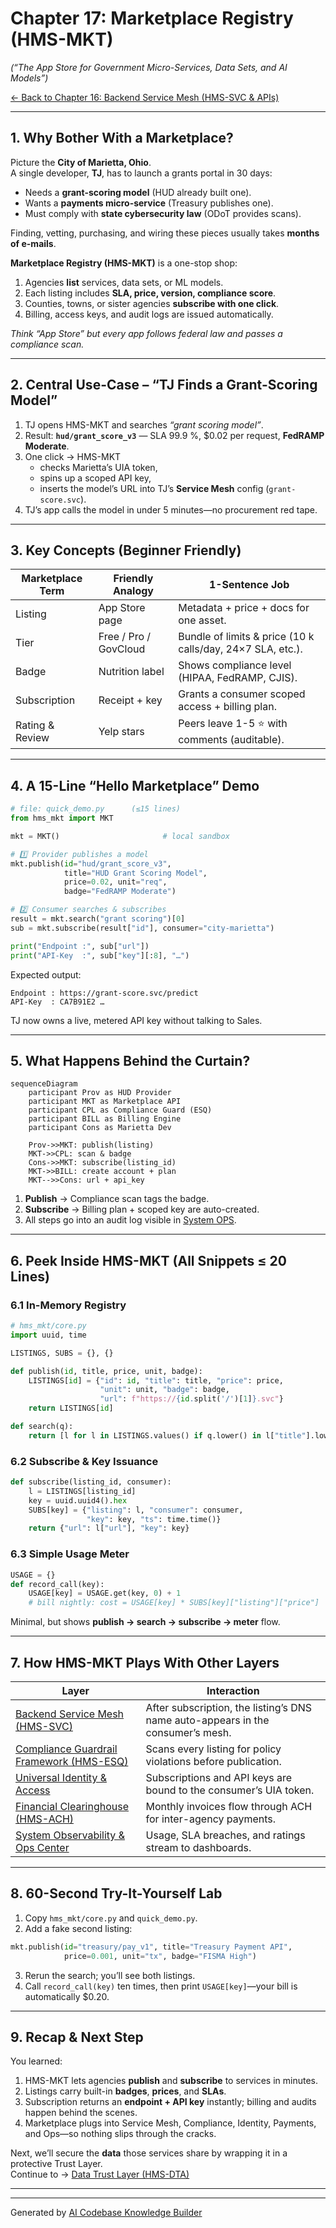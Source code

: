 # Chapter 17: Marketplace Registry (HMS-MKT)
*(“The App Store for Government Micro-Services, Data Sets, and AI Models”)*  

[← Back to Chapter 16: Backend Service Mesh (HMS-SVC & APIs)](16_backend_service_mesh__hms_svc___apis__.md)

---

## 1. Why Bother With a Marketplace?

Picture the **City of Marietta, Ohio**.  
A single developer, **TJ**, has to launch a grants portal in 30 days:

* Needs a **grant-scoring model** (HUD already built one).  
* Wants a **payments micro-service** (Treasury publishes one).  
* Must comply with **state cybersecurity law** (ODoT provides scans).

Finding, vetting, purchasing, and wiring these pieces usually takes **months of e-mails**.

**Marketplace Registry (HMS-MKT)** is a one-stop shop:

1. Agencies **list** services, data sets, or ML models.  
2. Each listing includes **SLA, price, version, compliance score**.  
3. Counties, towns, or sister agencies **subscribe with one click**.  
4. Billing, access keys, and audit logs are issued automatically.

_Think “App Store” but every app follows federal law and passes a compliance scan._

---

## 2. Central Use-Case – “TJ Finds a Grant-Scoring Model”

1. TJ opens HMS-MKT and searches *“grant scoring model”*.  
2. Result: **`hud/grant_score_v3`** — SLA 99.9 %, \$0.02 per request, **FedRAMP Moderate**.  
3. One click → HMS-MKT  
   * checks Marietta’s UIA token,  
   * spins up a scoped API key,  
   * inserts the model’s URL into TJ’s **Service Mesh** config (`grant-score.svc`).  
4. TJ’s app calls the model in under 5 minutes—no procurement red tape.

---

## 3. Key Concepts (Beginner Friendly)

| Marketplace Term | Friendly Analogy | 1-Sentence Job |
|------------------|------------------|----------------|
| Listing          | App Store page   | Metadata + price + docs for one asset. |
| Tier             | Free / Pro / GovCloud | Bundle of limits & price (10 k calls/day, 24×7 SLA, etc.). |
| Badge            | Nutrition label  | Shows compliance level (HIPAA, FedRAMP, CJIS). |
| Subscription     | Receipt + key    | Grants a consumer scoped access + billing plan. |
| Rating & Review  | Yelp stars       | Peers leave 1-5 ⭐ with comments (auditable). |

---

## 4. A 15-Line “Hello Marketplace” Demo

```python
# file: quick_demo.py      (≤15 lines)
from hms_mkt import MKT

mkt = MKT()                       # local sandbox

# 1️⃣ Provider publishes a model
mkt.publish(id="hud/grant_score_v3",
            title="HUD Grant Scoring Model",
            price=0.02, unit="req",
            badge="FedRAMP Moderate")

# 2️⃣ Consumer searches & subscribes
result = mkt.search("grant scoring")[0]
sub = mkt.subscribe(result["id"], consumer="city-marietta")

print("Endpoint :", sub["url"])
print("API-Key  :", sub["key"][:8], "…")
```

Expected output:

```
Endpoint : https://grant-score.svc/predict
API-Key  : CA7B91E2 …
```

TJ now owns a live, metered API key without talking to Sales.

---

## 5. What Happens Behind the Curtain?

```mermaid
sequenceDiagram
    participant Prov as HUD Provider
    participant MKT as Marketplace API
    participant CPL as Compliance Guard (ESQ)
    participant BILL as Billing Engine
    participant Cons as Marietta Dev

    Prov->>MKT: publish(listing)
    MKT->>CPL: scan & badge
    Cons->>MKT: subscribe(listing_id)
    MKT->>BILL: create account + plan
    MKT-->>Cons: url + api_key
```

1. **Publish** → Compliance scan tags the badge.  
2. **Subscribe** → Billing plan + scoped key are auto-created.  
3. All steps go into an audit log visible in [System OPS](19_system_observability___ops_center__hms_ops__.md).

---

## 6. Peek Inside HMS-MKT (All Snippets ≤ 20 Lines)

### 6.1 In-Memory Registry

```python
# hms_mkt/core.py
import uuid, time

LISTINGS, SUBS = {}, {}

def publish(id, title, price, unit, badge):
    LISTINGS[id] = {"id": id, "title": title, "price": price,
                    "unit": unit, "badge": badge,
                    "url": f"https://{id.split('/')[1]}.svc"}
    return LISTINGS[id]

def search(q):
    return [l for l in LISTINGS.values() if q.lower() in l["title"].lower()]
```

### 6.2 Subscribe & Key Issuance

```python
def subscribe(listing_id, consumer):
    l = LISTINGS[listing_id]
    key = uuid.uuid4().hex
    SUBS[key] = {"listing": l, "consumer": consumer,
                 "key": key, "ts": time.time()}
    return {"url": l["url"], "key": key}
```

### 6.3 Simple Usage Meter

```python
USAGE = {}
def record_call(key):
    USAGE[key] = USAGE.get(key, 0) + 1
    # bill nightly: cost = USAGE[key] * SUBS[key]["listing"]["price"]
```

Minimal, but shows **publish → search → subscribe → meter** flow.

---

## 7. How HMS-MKT Plays With Other Layers

| Layer | Interaction |
|-------|-------------|
| [Backend Service Mesh (HMS-SVC)](16_backend_service_mesh__hms_svc___apis__.md) | After subscription, the listing’s DNS name auto-appears in the consumer’s mesh. |
| [Compliance Guardrail Framework (HMS-ESQ)](05_compliance_guardrail_framework__hms_esq__.md) | Scans every listing for policy violations before publication. |
| [Universal Identity & Access](12_universal_identity___access__account___authn__.md) | Subscriptions and API keys are bound to the consumer’s UIA token. |
| [Financial Clearinghouse (HMS-ACH)](07_financial_clearinghouse__hms_ach__.md) | Monthly invoices flow through ACH for inter-agency payments. |
| [System Observability & Ops Center](19_system_observability___ops_center__hms_ops__.md) | Usage, SLA breaches, and ratings stream to dashboards. |

---

## 8. 60-Second Try-It-Yourself Lab

1. Copy `hms_mkt/core.py` and `quick_demo.py`.  
2. Add a fake second listing:

```python
mkt.publish(id="treasury/pay_v1", title="Treasury Payment API",
            price=0.001, unit="tx", badge="FISMA High")
```

3. Rerun the search; you’ll see both listings.  
4. Call `record_call(key)` ten times, then print `USAGE[key]`—your bill is automatically \$0.20.

---

## 9. Recap & Next Step

You learned:

1. HMS-MKT lets agencies **publish** and **subscribe** to services in minutes.  
2. Listings carry built-in **badges**, **prices**, and **SLAs**.  
3. Subscription returns an **endpoint + API key** instantly; billing and audits happen behind the scenes.  
4. Marketplace plugs into Service Mesh, Compliance, Identity, Payments, and Ops—so nothing slips through the cracks.

Next, we’ll secure the **data** those services share by wrapping it in a protective Trust Layer.  
Continue to → [Data Trust Layer (HMS-DTA)](18_data_trust_layer__hms_dta__.md)

---


---

Generated by [AI Codebase Knowledge Builder](https://github.com/The-Pocket/Tutorial-Codebase-Knowledge)